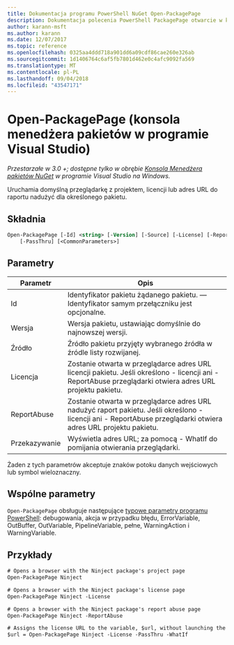 ```yaml
---
title: Dokumentacja programu PowerShell NuGet Open-PackagePage
description: Dokumentacja polecenia PowerShell PackagePage otwarcie w konsoli Menedżera pakietów NuGet w programie Visual Studio.
author: karann-msft
ms.author: karann
ms.date: 12/07/2017
ms.topic: reference
ms.openlocfilehash: 0325aa4ddd718a901dd6a09cdf86cae260e326ab
ms.sourcegitcommit: 1d1406764c6af5fb7801d462e0c4afc9092fa569
ms.translationtype: MT
ms.contentlocale: pl-PL
ms.lasthandoff: 09/04/2018
ms.locfileid: "43547171"
---
```

# <a name="open-packagepage-package-manager-console-in-visual-studio"></a>Open-PackagePage (konsola menedżera pakietów w programie Visual Studio)

*Przestarzałe w 3.0 +; dostępne tylko w obrębie [Konsola Menedżera pakietów NuGet](package-manager-console.md) w programie Visual Studio na Windows.*

Uruchamia domyślną przeglądarkę z projektem, licencji lub adres URL do raportu nadużyć dla określonego pakietu.

## <a name="syntax"></a>Składnia

```ps
Open-PackagePage [-Id] <string> [-Version] [-Source] [-License] [-ReportAbuse]
    [-PassThru] [<CommonParameters>]
```

## <a name="parameters"></a>Parametry

| Parametr | Opis |
| --- | --- |
| Id | Identyfikator pakietu żądanego pakietu. — Identyfikator samym przełączniku jest opcjonalne. |
| Wersja | Wersja pakietu, ustawiając domyślnie do najnowszej wersji. |
| Źródło | Źródło pakietu przyjęty wybranego źródła w źródle listy rozwijanej. |
| Licencja | Zostanie otwarta w przeglądarce adres URL licencji pakietu. Jeśli określono - licencji ani - ReportAbuse przeglądarki otwiera adres URL projektu pakietu. |
| ReportAbuse | Zostanie otwarta w przeglądarce adres URL nadużyć raport pakietu. Jeśli określono - licencji ani - ReportAbuse przeglądarki otwiera adres URL projektu pakietu. |
| Przekazywanie | Wyświetla adres URL; za pomocą - WhatIf do pomijania otwierania przeglądarki. |

Żaden z tych parametrów akceptuje znaków potoku danych wejściowych lub symbol wieloznaczny.

## <a name="common-parameters"></a>Wspólne parametry

`Open-PackagePage` obsługuje następujące [typowe parametry programu PowerShell](http://go.microsoft.com/fwlink/?LinkID=113216): debugowania, akcja w przypadku błędu, ErrorVariable, OutBuffer, OutVariable, PipelineVariable, pełne, WarningAction i WarningVariable.

## <a name="examples"></a>Przykłady

```ps
# Opens a browser with the Ninject package's project page
Open-PackagePage Ninject

# Opens a browser with the Ninject package's license page
Open-PackagePage Ninject -License

# Opens a browser with the Ninject package's report abuse page  
Open-PackagePage Ninject -ReportAbuse

# Assigns the license URL to the variable, $url, without launching the browser
$url = Open-PackagePage Ninject -License -PassThru -WhatIf
```